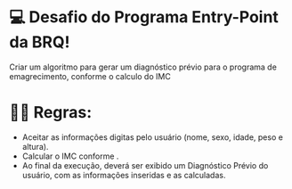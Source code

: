 # 💻 Desafio do Programa Entry-Point da BRQ!
Criar um algoritmo para gerar um diagnóstico prévio para o programa de emagrecimento, conforme o calculo do IMC

# ✋🏻 Regras:
- Aceitar as informações digitas pelo usuário (nome, sexo, idade, peso e altura).
- Calcular o IMC conforme .
- Ao final da execução, deverá ser exibido um Diagnóstico Prévio do usuário, com as informações inseridas e as calculadas.
